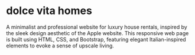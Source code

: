 # dolce vita homes
  A minimalist and professional website for luxury house rentals, inspired by the sleek design aesthetic of the Apple website. This responsive web page is built using HTML, CSS, and Bootstrap, featuring elegant Italian-inspired elements to evoke a sense of upscale living.
